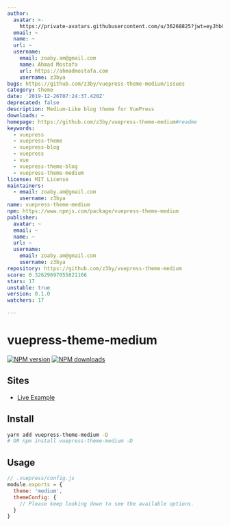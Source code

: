 ```yaml
---
author:
  avatar: >-
    https://private-avatars.githubusercontent.com/u/36268825?jwt=eyJhbGciOiJIUzI1NiIsInR5cCI6IkpXVCJ9.eyJpc3MiOiJnaXRodWIuY29tIiwiYXVkIjoicmF3LmdpdGh1YnVzZXJjb250ZW50LmNvbSIsImtleSI6ImtleTEiLCJleHAiOjE3MzQ2NzM5ODAsIm5iZiI6MTczNDY3Mjc4MCwicGF0aCI6Ii91LzM2MjY4ODI1In0.VrTJd64YK_vXV5fnFgGRIcGQkxEZtelI7OAKhyX62us&v=4
  email: ~
  name: ~
  url: ~
  username:
    email: zoaby.am@gmail.com
    name: Ahmad Mostafa
    url: https://ahmadmostafa.com
    username: z3bya
bugs: https://github.com/z3by/vuepress-theme-medium/issues
category: theme
date: '2019-12-26T07:24:37.420Z'
deprecated: false
description: Medium-Like blog theme for VuePress
downloads: ~
homepage: https://github.com/z3by/vuepress-theme-medium#readme
keywords:
  - vuepress
  - vuepress-theme
  - vuepress-blog
  - vuepress
  - vue
  - vuepress-theme-blog
  - vuepress-theme-medium
license: MIT License
maintainers:
  - email: zoaby.am@gmail.com
    username: z3bya
name: vuepress-theme-medium
npm: https://www.npmjs.com/package/vuepress-theme-medium
publisher:
  avatar: ~
  email: ~
  name: ~
  url: ~
  username:
    email: zoaby.am@gmail.com
    username: z3bya
repository: https://github.com/z3by/vuepress-theme-medium
score: 0.32629697055821166
stars: 17
unstable: true
version: 0.1.0
watchers: 17

---
```


# vuepress-theme-medium

[![NPM version](https://badgen.net/npm/v/vuepress-theme-medium)](https://npmjs.com/package/vuepress-theme-medium) [![NPM downloads](https://badgen.net/npm/dt/vuepress-theme-medium)](https://npmjs.com/package/vuepress-theme-medium)

## Sites

- [Live Example](https://vuepress-theme-medium.z3by.com/)

## Install

```bash
yarn add vuepress-theme-medium -D
# OR npm install vuepress-theme-medium -D
```

## Usage

```js
// .vuepress/config.js
module.exports = {
  theme: 'medium',
  themeConfig: {
    // Please keep looking down to see the available options.
  }
}
```
